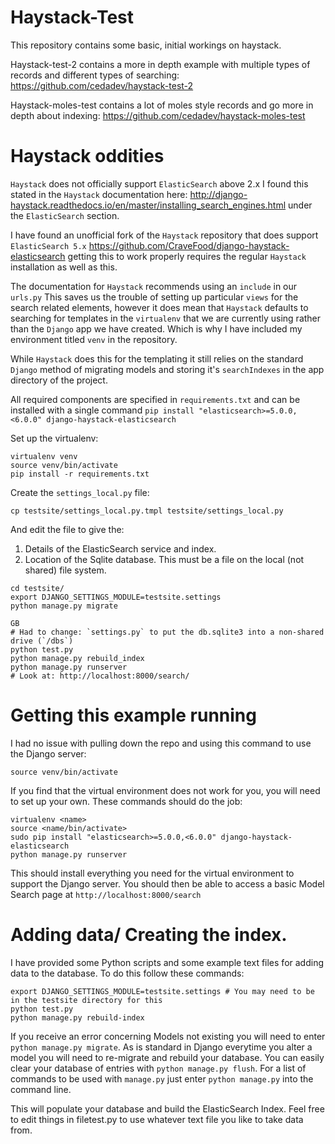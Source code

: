 # Haystack-Test

This repository contains some basic, initial workings on haystack.

Haystack-test-2 contains a more in depth example with multiple types of records and different types of searching: https://github.com/cedadev/haystack-test-2

Haystack-moles-test contains a lot of moles style records and go more in depth about indexing: https://github.com/cedadev/haystack-moles-test

# Haystack oddities

`Haystack` does not officially support `ElasticSearch` above 2.x I found this stated in the `Haystack` documentation here: http://django-haystack.readthedocs.io/en/master/installing_search_engines.html
under the `ElasticSearch` section.

I have found an unofficial fork of the `Haystack` repository that does support `ElasticSearch 5.x`
https://github.com/CraveFood/django-haystack-elasticsearch getting this to work properly requires the regular `Haystack` installation as well as this.

The documentation for `Haystack` recommends using an `include` in our `urls.py`
This saves us the trouble of setting up particular `views` for the search related elements, however it does mean that `Haystack` defaults to searching for templates in the `virtualenv` that we are currently using rather than the `Django` app we have created. Which is why I have included my environment titled `venv` in the repository.

While `Haystack` does this for the templating it still relies on the standard `Django` method of migrating models and storing it's `searchIndexes` in the app directory of the project.

All required components are specified in `requirements.txt` and can be installed with a single command `pip install "elasticsearch>=5.0.0,<6.0.0" django-haystack-elasticsearch`


Set up the virtualenv: 

```
virtualenv venv
source venv/bin/activate
pip install -r requirements.txt
```

Create the `settings_local.py` file:

```
cp testsite/settings_local.py.tmpl testsite/settings_local.py
```

And edit the file to give the:

 1. Details of the ElasticSearch service and index.
 2. Location of the Sqlite database. This must be a file on the local (not shared) file system.

```
cd testsite/
export DJANGO_SETTINGS_MODULE=testsite.settings
python manage.py migrate

GB
# Had to change: `settings.py` to put the db.sqlite3 into a non-shared  drive (`/dbs`)
python test.py
python manage.py rebuild_index
python manage.py runserver
# Look at: http://localhost:8000/search/
`````
# Getting this example running

I had no issue with pulling down the repo and using this command to use the Django server:
`````
source venv/bin/activate
`````
If you find that the virtual environment does not work for you, you will need to set up your own. These commands should do the job: 
`````
virtualenv <name>
source <name/bin/activate>
sudo pip install "elasticsearch>=5.0.0,<6.0.0" django-haystack-elasticsearch
python manage.py runserver
`````
This should install everything you need for the virtual environment to support the Django server.
You should then be able to access a basic Model Search page at `http://localhost:8000/search`

# Adding data/ Creating the index.

I have provided some Python scripts and some example text files for adding data to the database. To do this follow these commands:
`````
export DJANGO_SETTINGS_MODULE=testsite.settings # You may need to be in the testsite directory for this
python test.py
python manage.py rebuild-index
`````
If you receive an error concerning Models not existing you will need to enter `python manage.py migrate`. As is standard in Django everytime you alter a model you will need to re-migrate and rebuild your database. You can easily clear your database of entries with `python manage.py flush`. For a list of commands to be used with `manage.py` just enter `python manage.py` into the command line.

This will populate your database and build the ElasticSearch Index. Feel free to edit things in filetest.py to use whatever text file you like to take data from.
